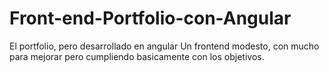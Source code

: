 # Front-end-Portfolio-con-Angular
El portfolio, pero desarrollado en angular
Un frontend modesto, con mucho para mejorar pero cumpliendo basicamente con los objetivos. 
